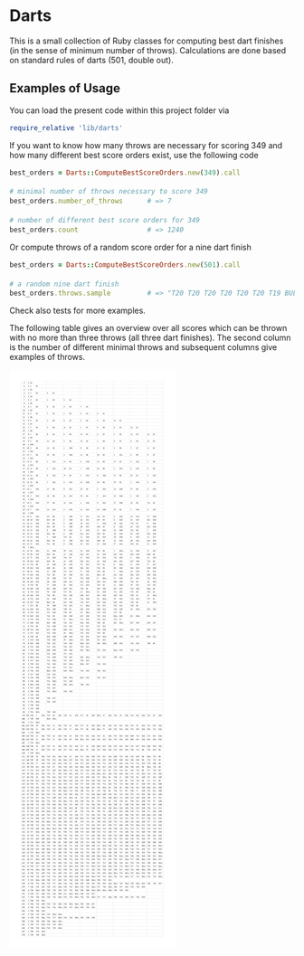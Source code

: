 # Darts

This is a small collection of Ruby classes for computing best dart finishes (in the sense of minimum number of throws). Calculations are done based on standard rules of darts (501, double out).

## Examples of Usage

You can load the present code within this project folder via

```ruby
require_relative 'lib/darts'
```

If you want to know how many throws are necessary for scoring 349 and how many different best score orders exist, use the following code

```ruby
best_orders = Darts::ComputeBestScoreOrders.new(349).call

# minimal number of throws necessary to score 349
best_orders.number_of_throws      # => 7

# number of different best score orders for 349
best_orders.count                 # => 1240
```
Or compute throws of a random score order for a nine dart finish

```ruby
best_orders = Darts::ComputeBestScoreOrders.new(501).call

# a random nine dart finish
best_orders.throws.sample         # => "T20 T20 T20 T20 T20 T20 T19 BULL D17"
```

Check also tests for more examples.

The following table gives an overview over all scores which can be thrown with no more than three throws (all three dart finishes). The second column is the number of different minimal throws and subsequent columns give examples of throws.

![3-dart-finishes](README/three_dart_finishes.png)

